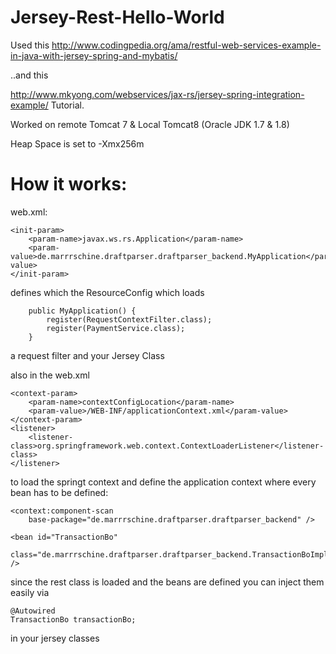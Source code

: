 # Jersey-Rest-Hello-World

Used this
http://www.codingpedia.org/ama/restful-web-services-example-in-java-with-jersey-spring-and-mybatis/

..and this

http://www.mkyong.com/webservices/jax-rs/jersey-spring-integration-example/
Tutorial.

Worked on remote Tomcat 7 & Local Tomcat8 (Oracle JDK 1.7 & 1.8) 

Heap Space is set to -Xmx256m

# How it works:

web.xml:

	<init-param>
		<param-name>javax.ws.rs.Application</param-name>
		<param-value>de.marrrschine.draftparser.draftparser_backend.MyApplication</param-value>
	</init-param>

defines which the ResourceConfig which loads

		public MyApplication() {
			register(RequestContextFilter.class);
			register(PaymentService.class);
		}

a request filter and your Jersey Class

also in the web.xml

	<context-param>
		<param-name>contextConfigLocation</param-name>
		<param-value>/WEB-INF/applicationContext.xml</param-value>
	</context-param>
	<listener>
		<listener-class>org.springframework.web.context.ContextLoaderListener</listener-class>
	</listener>

to load the springt context and define the application context where every bean has to be defined:

	<context:component-scan
		base-package="de.marrrschine.draftparser.draftparser_backend" />

	<bean id="TransactionBo"
		class="de.marrrschine.draftparser.draftparser_backend.TransactionBoImpl" />

since the rest class is loaded and the beans are defined you can inject them easily via

	@Autowired
	TransactionBo transactionBo;

in your jersey classes
